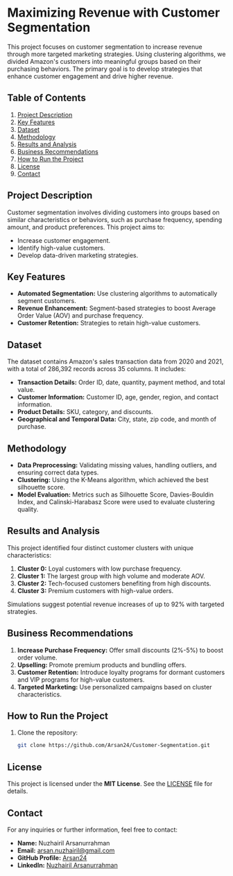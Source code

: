 # Maximizing Revenue with Customer Segmentation

This project focuses on customer segmentation to increase revenue through more targeted marketing strategies. Using clustering algorithms, we divided Amazon's customers into meaningful groups based on their purchasing behaviors. The primary goal is to develop strategies that enhance customer engagement and drive higher revenue.

## Table of Contents
1. [Project Description](#project-description)
2. [Key Features](#key-features)
3. [Dataset](#dataset)
4. [Methodology](#methodology)
5. [Results and Analysis](#results-and-analysis)
6. [Business Recommendations](#business-recommendations)
7. [How to Run the Project](#how-to-run-the-project)
8. [License](#license)
9. [Contact](#contact)

## Project Description
Customer segmentation involves dividing customers into groups based on similar characteristics or behaviors, such as purchase frequency, spending amount, and product preferences. This project aims to:
- Increase customer engagement.
- Identify high-value customers.
- Develop data-driven marketing strategies.

## Key Features
- **Automated Segmentation:** Use clustering algorithms to automatically segment customers.
- **Revenue Enhancement:** Segment-based strategies to boost Average Order Value (AOV) and purchase frequency.
- **Customer Retention:** Strategies to retain high-value customers.

## Dataset
The dataset contains Amazon's sales transaction data from 2020 and 2021, with a total of 286,392 records across 35 columns. It includes:
- **Transaction Details:** Order ID, date, quantity, payment method, and total value.
- **Customer Information:** Customer ID, age, gender, region, and contact information.
- **Product Details:** SKU, category, and discounts.
- **Geographical and Temporal Data:** City, state, zip code, and month of purchase.

## Methodology
- **Data Preprocessing:** Validating missing values, handling outliers, and ensuring correct data types.
- **Clustering:** Using the K-Means algorithm, which achieved the best silhouette score.
- **Model Evaluation:** Metrics such as Silhouette Score, Davies-Bouldin Index, and Calinski-Harabasz Score were used to evaluate clustering quality.

## Results and Analysis
This project identified four distinct customer clusters with unique characteristics:
1. **Cluster 0:** Loyal customers with low purchase frequency.
2. **Cluster 1:** The largest group with high volume and moderate AOV.
3. **Cluster 2:** Tech-focused customers benefiting from high discounts.
4. **Cluster 3:** Premium customers with high-value orders.

Simulations suggest potential revenue increases of up to 92% with targeted strategies.

## Business Recommendations
1. **Increase Purchase Frequency:** Offer small discounts (2%-5%) to boost order volume.
2. **Upselling:** Promote premium products and bundling offers.
3. **Customer Retention:** Introduce loyalty programs for dormant customers and VIP programs for high-value customers.
4. **Targeted Marketing:** Use personalized campaigns based on cluster characteristics.

## How to Run the Project
1. Clone the repository:
   ```bash
   git clone https://github.com/Arsan24/Customer-Segmentation.git

## License

This project is licensed under the **MIT License**. See the [LICENSE](LICENSE) file for details.

## Contact

For any inquiries or further information, feel free to contact:

- **Name:** Nuzhairil Arsanurrahman  
- **Email:** [arsan.nuzhairil@gmail.com](mailto:arsan.nuzhairil@gmail.com)  
- **GitHub Profile:** [Arsan24](https://github.com/Arsan24)  
- **LinkedIn:** [Nuzhairil Arsanurrahman](https://www.linkedin.com/in/nuzhairil-arsanurrahman-637315235/)
